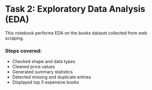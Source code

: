 # Task 2: Exploratory Data Analysis (EDA)

This notebook performs EDA on the books dataset collected from web scraping.

### Steps covered:
- Checked shape and data types
- Cleaned price values
- Generated summary statistics
- Detected missing and duplicate entries
- Displayed top 5 expensive books
